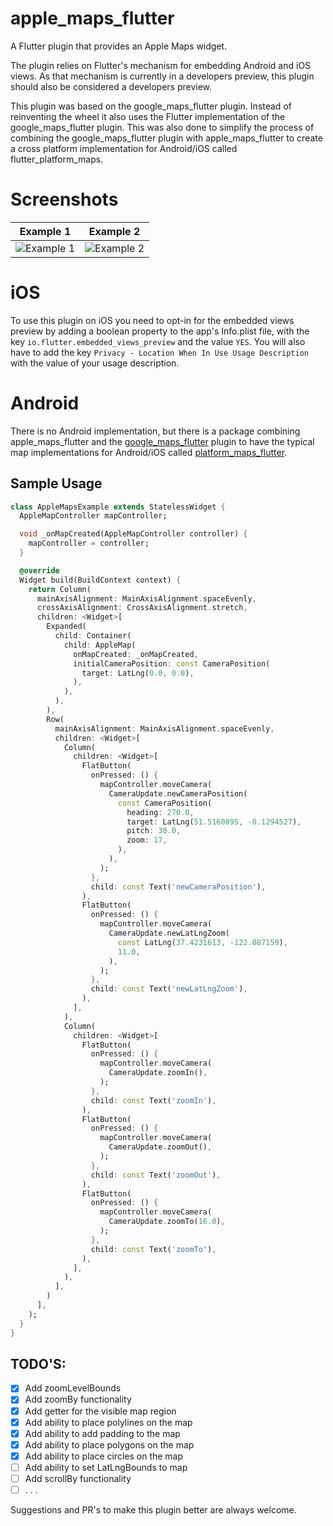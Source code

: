 # apple_maps_flutter

A Flutter plugin that provides an Apple Maps widget.

The plugin relies on Flutter's mechanism for embedding Android and iOS views. As that mechanism is currently in a developers preview, this plugin should also be considered a developers preview.

This plugin was based on the google_maps_flutter plugin. Instead of reinventing the wheel it also uses the Flutter implementation of the google_maps_flutter plugin. This was also done to simplify the process of combining the google_maps_flutter plugin with apple_maps_flutter to create a cross platform implementation for Android/iOS called flutter_platform_maps.

# Screenshots

|                                     Example 1                                     |                                     Example 2                                     |
| :-------------------------------------------------------------------------------: | :-------------------------------------------------------------------------------: |
| ![Example 1](https://luisthein.de/apple-maps-plugin-images/example_img01-min.png) | ![Example 2](https://luisthein.de/apple-maps-plugin-images/example_img02-min.png) |

# iOS

To use this plugin on iOS you need to opt-in for the embedded views preview by adding a boolean property to the app's Info.plist file, with the key `io.flutter.embedded_views_preview` and the value `YES`. You will also have to add the key `Privacy - Location When In Use Usage Description` with the value of your usage description.

# Android

There is no Android implementation, but there is a package combining apple_maps_flutter and the [google_maps_flutter]("https://pub.dev/packages/google_maps_flutter") plugin to have the typical map implementations for Android/iOS called [platform_maps_flutter]("https://pub.dev/packages/platform_maps_flutter").

## Sample Usage

```dart
class AppleMapsExample extends StatelessWidget {
  AppleMapController mapController;

  void _onMapCreated(AppleMapController controller) {
    mapController = controller;
  }

  @override
  Widget build(BuildContext context) {
    return Column(
      mainAxisAlignment: MainAxisAlignment.spaceEvenly,
      crossAxisAlignment: CrossAxisAlignment.stretch,
      children: <Widget>[
        Expanded(
          child: Container(
            child: AppleMap(
              onMapCreated: _onMapCreated,
              initialCameraPosition: const CameraPosition(
                target: LatLng(0.0, 0.0),
              ),
            ),
          ),
        ),
        Row(
          mainAxisAlignment: MainAxisAlignment.spaceEvenly,
          children: <Widget>[
            Column(
              children: <Widget>[
                FlatButton(
                  onPressed: () {
                    mapController.moveCamera(
                      CameraUpdate.newCameraPosition(
                        const CameraPosition(
                          heading: 270.0,
                          target: LatLng(51.5160895, -0.1294527),
                          pitch: 30.0,
                          zoom: 17,
                        ),
                      ),
                    );
                  },
                  child: const Text('newCameraPosition'),
                ),
                FlatButton(
                  onPressed: () {
                    mapController.moveCamera(
                      CameraUpdate.newLatLngZoom(
                        const LatLng(37.4231613, -122.087159),
                        11.0,
                      ),
                    );
                  },
                  child: const Text('newLatLngZoom'),
                ),
              ],
            ),
            Column(
              children: <Widget>[
                FlatButton(
                  onPressed: () {
                    mapController.moveCamera(
                      CameraUpdate.zoomIn(),
                    );
                  },
                  child: const Text('zoomIn'),
                ),
                FlatButton(
                  onPressed: () {
                    mapController.moveCamera(
                      CameraUpdate.zoomOut(),
                    );
                  },
                  child: const Text('zoomOut'),
                ),
                FlatButton(
                  onPressed: () {
                    mapController.moveCamera(
                      CameraUpdate.zoomTo(16.0),
                    );
                  },
                  child: const Text('zoomTo'),
                ),
              ],
            ),
          ],
        )
      ],
    );
  }
}
```

## TODO'S:

- [x] Add zoomLevelBounds
- [x] Add zoomBy functionality
- [x] Add getter for the visible map region
- [x] Add ability to place polylines on the map 
- [x] Add ability to add padding to the map
- [x] Add ability to place polygons on the map 
- [x] Add ability to place circles on the map  
- [ ] Add ability to set LatLngBounds to map
- [ ] Add scrollBy functionality 
- [ ] . . .

Suggestions and PR's to make this plugin better are always welcome.


